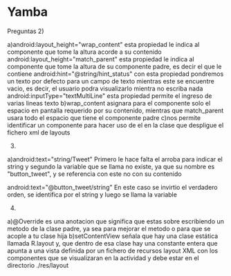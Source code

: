 # Yamba

Preguntas
2)

a)android:layout_height="wrap_content"
esta propiedad le indica al componente que tome la altura acorde a su contenido
android:layout_height="match_parent"
esta propiedad le indica al componente que tome la altura de su componente padre, es decir el que le contiene
android:hint="@string/hint_status"
con esta propiedad pondremos un texto por defecto para un campo de texto mientras este se encuentre vacio, es decir, el usuario podra visualizarlo mientra no escriba nada 
android:inputType="textMultiLine"
esta propiedad permite el ingreso de varias lineas texto 
b)wrap_content asignara para el componente solo el espacio en pantalla requerido por su contenido, mientras que match_parent usara todo el espacio que tiene el componente padre 
c)nos permite identificar un componente para hacer uso de el en la clase que despligue el fichero xml de layouts

3)

a)android:text="string/Tweet"
Primero le hace falta el arroba para indicar el string y segundo la variable que se llama no existe, ya que 
su nombre es "button_tweet", y se referencia con este no con su contenido

android:text="@button_tweet/string"
En este caso se invirtio el verdadero orden, se identifica por el string y luego se llama la variable

4)

a)@Override es una anotacion que significa que estas sobre escribiendo un metodo de la clase padre, ya sea para mejorar el metodo o para que se acople a tu clase hija
b)setContentView señala que hay una clase estática llamada R.layout y, que dentro de esa clase hay una constante entera que apunta a una vista definida por un fichero de recursos layout XML con los componentes que se visualizaran en la actividad y debe estar en el directorio ./res/layout
